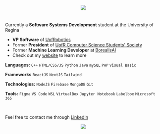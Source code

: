 <!-- Animated Introduction (credits to DenverCoder1) -->
<div align="center">
  <picture>
    <source media="(prefers-color-scheme: dark)" srcset="https://readme-typing-svg.herokuapp.com?font=Fira+Code&size=25&duration=2500&pause=1500&color=FFE2E2&background=FFFFFF00&center=true&vCenter=true&repeat=false&width=435&lines=Hello!;My+Name+is+Mohammad+Zafar" />
    <img src="https://readme-typing-svg.herokuapp.com?font=Fira+Code&size=25&duration=2500&pause=1500&color=001D1D&background=FFFFFF00&center=true&vCenter=true&repeat=false&width=435&lines=Hello!;My+Name+is+Mohammad+Zafar" />
  </picture>
  <h1 />
</div>

<!-- Description -->
Currently a **Software Systems Development** student at the University of Regina
- **VP Software** of [UofRobotics](https://www.instagram.com/uof_robotics/)
- Former **President** of [UofR Computer Science Students' Society](https://www.linkedin.com/company/uofr-computer-science-students-society)
- Former **Machine Learning Developer** at [BorealisAI](https://www.borealisai.com/)
- Check out my [website](http://mohammadzafar.com) to learn more

**Languages:** `C++` `HTML/CSS/JS` `Python` `Java` `mySQL` `PHP` `Visual Basic`

**Frameworks** `ReactJS` `NextJS` `Tailwind` 

**Technologies:** `NodeJS` `Firebase` `MongoDB` `Git`

**Tools:** `Figma` `VS Code` `WSL` `VirtualBox` `Jupyter Notebook` `Labelbox` `Microsoft 365`

‎ 

Feel free to contact me through [LinkedIn](https://www.linkedin.com/in/mohammadzfr)


<!-- Github Stats (credits to Anuraghazra) -->
<!-- <div align="center">
  
  [![Github stats-Dark](https://github-readme-stats.vercel.app/api?username=mohammadzfr&show_icons=true&theme=dark&title_color=FFE2E2#gh-dark-mode-only)](https://github.com/anuraghazra/github-readme-stats#gh-dark-mode-only)
[![Github stats-Light](https://github-readme-stats.vercel.app/api?username=mohammadzfr&show_icons=true&theme=default&title_color=001D1D#gh-light-mode-only)](https://github.com/anuraghazra/github-readme-stats#gh-light-mode-only)
  
</div> -->

<!-- Notable Repositories (credits to DenverCoder1) -->
<div align="center">
  <picture>
    <source media="(prefers-color-scheme: dark)" srcset="https://readme-typing-svg.herokuapp.com?font=Fira+Code&size=25&duration=2500&pause=1500&color=FFE2E2&background=FFFFFF00&center=true&vCenter=true&repeat=false&width=435&lines=Notable+Repositories+Below" />
    <img src="https://readme-typing-svg.herokuapp.com?font=Fira+Code&size=25&duration=2500&pause=1500&color=001D1D&background=FFFFFF00&center=true&vCenter=true&repeat=false&width=435&lines=Notable+Repositories+Below" />
  </picture>
</div>
